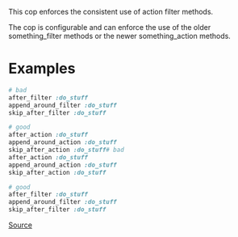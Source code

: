
This cop enforces the consistent use of action filter methods.

The cop is configurable and can enforce the use of the older
something_filter methods or the newer something_action methods.

# Examples

```ruby
# bad
after_filter :do_stuff
append_around_filter :do_stuff
skip_after_filter :do_stuff

# good
after_action :do_stuff
append_around_action :do_stuff
skip_after_action :do_stuff# bad
after_action :do_stuff
append_around_action :do_stuff
skip_after_action :do_stuff

# good
after_filter :do_stuff
append_around_filter :do_stuff
skip_after_filter :do_stuff
```

[Source](http://www.rubydoc.info/gems/rubocop/RuboCop/Cop/Rails/ActionFilter)
